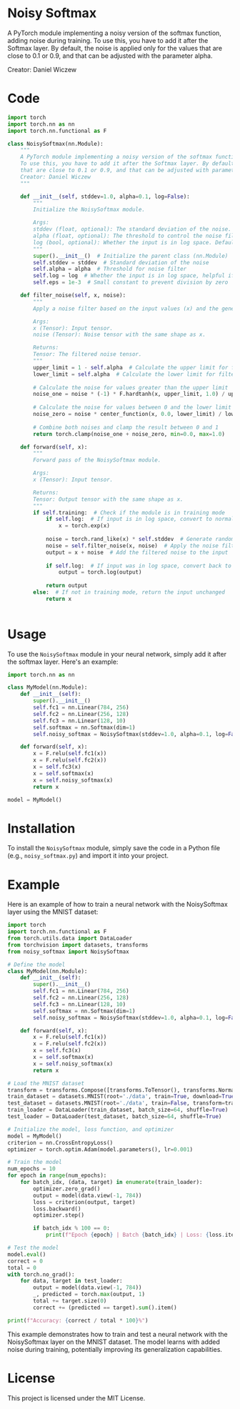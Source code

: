 # Noisy Softmax

A PyTorch module implementing a noisy version of the softmax function, adding noise during training. To use this, you have to add it after the Softmax layer. By default, the noise is applied only for the values that are close to 0.1 or 0.9, and that can be adjusted with the parameter alpha.

Creator: Daniel Wiczew

# Code

```python
import torch
import torch.nn as nn
import torch.nn.functional as F

class NoisySoftmax(nn.Module):
    """
    A PyTorch module implementing a noisy version of the softmax function, adding noise during training.
    To use this, you have to add it after the Softmax layer. By default the noise is applied only for the values
    that are close to 0.1 or 0.9, and that can be adjusted with parameter `alpha`.
    Creator: Daniel Wiczew
    """

    def __init__(self, stddev=1.0, alpha=0.1, log=False):
        """
        Initialize the NoisySoftmax module.

        Args:
        stddev (float, optional): The standard deviation of the noise. Default is 1.0.
        alpha (float, optional): The threshold to control the noise filter. Default is 0.1.
        log (bool, optional): Whether the input is in log space. Default is False.
        """
        super().__init__()  # Initialize the parent class (nn.Module)
        self.stddev = stddev  # Standard deviation of the noise
        self.alpha = alpha  # Threshold for noise filter
        self.log = log  # Whether the input is in log space, helpful if LogSoftmax is used instead of Softmax
        self.eps = 1e-3  # Small constant to prevent division by zero

    def filter_noise(self, x, noise):
        """
        Apply a noise filter based on the input values (x) and the generated noise.

        Args:
        x (Tensor): Input tensor.
        noise (Tensor): Noise tensor with the same shape as x.

        Returns:
        Tensor: The filtered noise tensor.
        """
        upper_limit = 1 - self.alpha  # Calculate the upper limit for filtering (e.g., 0.9)
        lower_limit = self.alpha  # Calculate the lower limit for filtering (e.g., 0.1)
        
        # Calculate the noise for values greater than the upper limit
        noise_one = noise * (-1) * F.hardtanh(x, upper_limit, 1.0) / upper_limit
        
        # Calculate the noise for values between 0 and the lower limit
        noise_zero = noise * center_function(x, 0.0, lower_limit) / lower_limit
        
        # Combine both noises and clamp the result between 0 and 1
        return torch.clamp(noise_one + noise_zero, min=0.0, max=1.0)

    def forward(self, x):
        """
        Forward pass of the NoisySoftmax module.

        Args:
        x (Tensor): Input tensor.

        Returns:
        Tensor: Output tensor with the same shape as x.
        """
        if self.training:  # Check if the module is in training mode
            if self.log:  # If input is in log space, convert to normal space
                x = torch.exp(x)
                
            noise = torch.rand_like(x) * self.stddev  # Generate random noise with the same shape as x
            noise = self.filter_noise(x, noise)  # Apply the noise filter
            output = x + noise  # Add the filtered noise to the input
            
            if self.log:  # If input was in log space, convert back to log space
                output = torch.log(output)
                
            return output
        else:  # If not in training mode, return the input unchanged
            return x
            
```


# Usage

To use the `NoisySoftmax` module in your neural network, simply add it after the softmax layer. Here's an example:

```python
import torch.nn as nn

class MyModel(nn.Module):
    def __init__(self):
        super().__init__()
        self.fc1 = nn.Linear(784, 256)
        self.fc2 = nn.Linear(256, 128)
        self.fc3 = nn.Linear(128, 10)
        self.softmax = nn.Softmax(dim=1)
        self.noisy_softmax = NoisySoftmax(stddev=1.0, alpha=0.1, log=False)

    def forward(self, x):
        x = F.relu(self.fc1(x))
        x = F.relu(self.fc2(x))
        x = self.fc3(x)
        x = self.softmax(x)
        x = self.noisy_softmax(x)
        return x

model = MyModel()
```


# Installation

To install the `NoisySoftmax` module, simply save the code in a Python file (e.g., `noisy_softmax.py`) and import it into your project.


# Example

Here is an example of how to train a neural network with the NoisySoftmax layer using the MNIST dataset:


```python
import torch
import torch.nn.functional as F
from torch.utils.data import DataLoader
from torchvision import datasets, transforms
from noisy_softmax import NoisySoftmax

# Define the model
class MyModel(nn.Module):
    def __init__(self):
        super().__init__()
        self.fc1 = nn.Linear(784, 256)
        self.fc2 = nn.Linear(256, 128)
        self.fc3 = nn.Linear(128, 10)
        self.softmax = nn.Softmax(dim=1)
        self.noisy_softmax = NoisySoftmax(stddev=1.0, alpha=0.1, log=False)

    def forward(self, x):
        x = F.relu(self.fc1(x))
        x = F.relu(self.fc2(x))
        x = self.fc3(x)
        x = self.softmax(x)
        x = self.noisy_softmax(x)
        return x

# Load the MNIST dataset
transform = transforms.Compose([transforms.ToTensor(), transforms.Normalize((0.1307,), (0.3081,))])
train_dataset = datasets.MNIST(root='./data', train=True, download=True, transform=transform)
test_dataset = datasets.MNIST(root='./data', train=False, transform=transform)
train_loader = DataLoader(train_dataset, batch_size=64, shuffle=True)
test_loader = DataLoader(test_dataset, batch_size=64, shuffle=True)

# Initialize the model, loss function, and optimizer
model = MyModel()
criterion = nn.CrossEntropyLoss()
optimizer = torch.optim.Adam(model.parameters(), lr=0.001)

# Train the model
num_epochs = 10
for epoch in range(num_epochs):
    for batch_idx, (data, target) in enumerate(train_loader):
        optimizer.zero_grad()
        output = model(data.view(-1, 784))
        loss = criterion(output, target)
        loss.backward()
        optimizer.step()

        if batch_idx % 100 == 0:
            print(f"Epoch {epoch} | Batch {batch_idx} | Loss: {loss.item()}")

# Test the model
model.eval()
correct = 0
total = 0
with torch.no_grad():
    for data, target in test_loader:
        output = model(data.view(-1, 784))
        _, predicted = torch.max(output, 1)
        total += target.size(0)
        correct += (predicted == target).sum().item()

print(f"Accuracy: {correct / total * 100}%")
```

This example demonstrates how to train and test a neural network with the NoisySoftmax layer on the MNIST dataset. The model learns with added noise during training, potentially improving its generalization capabilities.

# License

This project is licensed under the MIT License.
